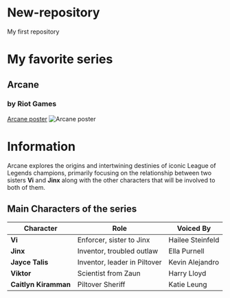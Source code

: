 # New-repository
My first repository

# My favorite series 

## Arcane 
### by Riot Games

[Arcane poster](https://preview.redd.it/new-poster-for-arcane-season-2-im-so-excited-and-nervous-v0-7vy9pamh8g4d1.jpeg?auto=webp&s=4a5a2b1d9a05f2d73511afdd55f6ecac5a696285)
![Arcane poster](https://preview.redd.it/new-poster-for-arcane-season-2-im-so-excited-and-nervous-v0-7vy9pamh8g4d1.jpeg?auto=webp&s=4a5a2b1d9a05f2d73511afdd55f6ecac5a696285)

# Information 
Arcane explores the origins and intertwining destinies of iconic League of Legends champions, primarily focusing on the relationship between two sisters **Vi** and **Jinx** along with the other characters that will be involved to both of them.


##  Main Characters of the series
| Character        | Role                   | Voiced By                |
|------------------|------------------------|--------------------------|
| **Vi**           | Enforcer, sister to Jinx | Hailee Steinfeld         |
| **Jinx**         | Inventor, troubled outlaw | Ella Purnell             |
| **Jayce Talis**  | Inventor, leader in Piltover | Kevin Alejandro          |
| **Viktor**       | Scientist from Zaun    | Harry Lloyd              |
| **Caitlyn Kiramman** | Piltover Sheriff    | Katie Leung              |
